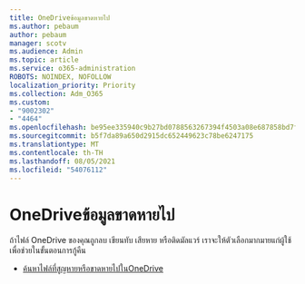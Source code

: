 ```yaml
---
title: OneDriveข้อมูลขาดหายไป
ms.author: pebaum
author: pebaum
manager: scotv
ms.audience: Admin
ms.topic: article
ms.service: o365-administration
ROBOTS: NOINDEX, NOFOLLOW
localization_priority: Priority
ms.collection: Adm_O365
ms.custom:
- "9002302"
- "4464"
ms.openlocfilehash: be95ee335940c9b27bd0788563267394f4503a08e687858bd7fb0800730f4de2
ms.sourcegitcommit: b5f7da89a650d2915dc652449623c78be6247175
ms.translationtype: MT
ms.contentlocale: th-TH
ms.lasthandoff: 08/05/2021
ms.locfileid: "54076112"
---
```

# <a name="onedrive-is-missing-data"></a>OneDriveข้อมูลขาดหายไป

ถ้าไฟล์ OneDrive ของคุณถูกลบ เขียนทับ เสียหาย หรือติดมัลแวร์ เราจะให้ตัวเลือกมากมายแก่ผู้ใช้เพื่อช่วยในขั้นตอนการกู้คืน

- [ค้นหาไฟล์ที่สูญหายหรือขาดหายไปในOneDrive](https://go.microsoft.com/fwlink/?linkid=2125166)
